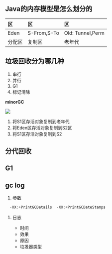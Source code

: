 ## Java的内存模型是怎么划分的

| 区 | 区 | 区 |
| :--- | :--- | :--- |
| Eden | S-From,S-To | Old: Tunnel,Perm |
| 分配区 | 复制区 | 老年代 |

## 垃圾回收分为哪几种

1. 串行
2. 并行
3. G1
4. 标记清除

**minorGC**

![](https://www.safaribooksonline.com/library/view/java-performance-the/9781449363512/images/jpdg_0601.png)  
1. 将S1区存活对象复制到老年代  
2. 将Eden区存活对象复制到S2区  
3. 将S1区存活对象复制到S2

## 分代回收

## G1

## gc log

1. 参数

```java
  -XX:+PrintGCDetails  -XX:+PrintGCDateStamps
```

1. 日志

   * 时间
   * 效果
   * 原因
   * 垃圾器类型



